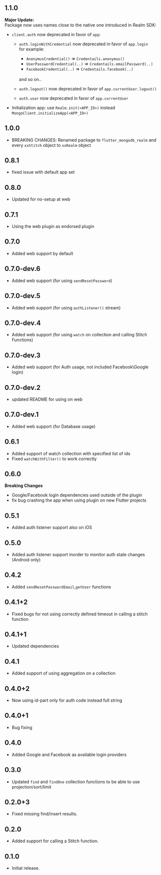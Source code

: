## 1.1.0
**Major Update:**<br>
Package now uses names close to the native one introduced in Realm SDK:
* `client.auth` now deprecated in favor of `app`:
    * `auth.loginWithCredential` now deprecated in favor of `app.login`<br>
    for example:
      - `AnonymusCredential()` => `Credentails.anonymus()`
      - `UserPasswordCredential(..)` => `Credentails.emailPassword(..)`
      - `FacebookCredential(..)` => `Credentails.facebook(..)`
      <br>
      and so on..
      
    * `auth.logout()` now deprecated in favor of `app.currentUser.logout()`
    * `auth.user` now deprecated in favor of `app.currentUser`
* Initialization app: use `Realm.init(<APP_ID>)` instead `MongoClient.initializeApp(<APP_ID>)`


## 1.0.0
* BREAKING CHANGES: Renamed package to `flutter_mongodb_realm` and every `xxStitch` object to `xxRealm` object 

## 0.8.1
* fixed issue with default app set

## 0.8.0
* Updated for no-setup at web

## 0.7.1
* Using the web plugin as endorsed plugin

## 0.7.0
* Added web support by default

## 0.7.0-dev.6
* Added web support (for using `sendResetPassword`)

## 0.7.0-dev.5
* Added web support (for using `authListener()` stream)

## 0.7.0-dev.4
* Added web support (for using `watch` on collection and calling Stitch Functions)

## 0.7.0-dev.3
* Added web support (for Auth usage, not included Facebook\Google login)

## 0.7.0-dev.2
* updated README for using on web

## 0.7.0-dev.1
* Added web support (for Database usage)

## 0.6.1
* Added support of watch collection with specified list of ids
* Fixed `watchWithFilter()` to work correctly

## 0.6.0

<b> Breaking Changes </b>
* Google/Facebook login dependencies used outside of the plugin
* fix bug crashing the app when using plugin on new Flutter projects

## 0.5.1

* Added auth listener support also on iOS

## 0.5.0

* Added auth listener support inorder to monitor auth state changes (Android only)

## 0.4.2

* Added `sendResetPasswordEmail`,`getUser` functions

## 0.4.1+2

* Fixed bugs for not using correctly defined timeout in calling a stitch function

## 0.4.1+1

* Updated dependencies

## 0.4.1

* Added support of using aggregation on a collection


## 0.4.0+2

* Now using id-part only for auth code instead full string

## 0.4.0+1

* Bug fixing

## 0.4.0

* Added Google and Facebook as available login providers

## 0.3.0

* Updated `find` and `findOne` collection functions to be able to use projection/sort/limit

## 0.2.0+3

* Fixed missing find/insert results.

## 0.2.0

* Added support for calling a Stitch function.

## 0.1.0

* Initial release.
